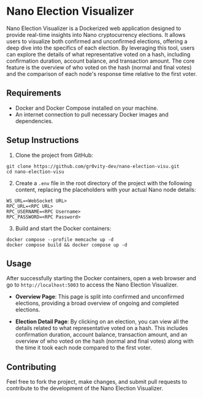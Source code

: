 # Nano Election Visualizer

Nano Election Visualizer is a Dockerized web application designed to provide real-time insights into Nano cryptocurrency elections. It allows users to visualize both confirmed and unconfirmed elections, offering a deep dive into the specifics of each election. By leveraging this tool, users can explore the details of what representative voted on a hash, including confirmation duration, account balance, and transaction amount. The core feature is the overview of who voted on the hash (normal and final votes) and the comparison of each node's response time relative to the first voter.


## Requirements

- Docker and Docker Compose installed on your machine.
- An internet connection to pull necessary Docker images and dependencies.

## Setup Instructions

1. Clone the project from GitHub:

```
git clone https://github.com/gr0vity-dev/nano-election-visu.git
cd nano-election-visu
```


2. Create a `.env` file in the root directory of the project with the following content, replacing the placeholders with your actual Nano node details:
```
WS_URL=<WebSocket URL>
RPC_URL=<RPC URL>
RPC_USERNAME=<RPC Username>
RPC_PASSWORD=<RPC Password>
```
3. Build and start the Docker containers:
```
docker compose --profile memcache up -d
docker compose build && docker compose up -d
```


## Usage

After successfully starting the Docker containers, open a web browser and go to `http://localhost:5003` to access the Nano Election Visualizer.

- **Overview Page**: This page is split into confirmed and unconfirmed elections, providing a broad overview of ongoing and completed elections.

- **Election Detail Page**: By clicking on an election, you can view all the details related to what representative voted on a hash. This includes confirmation duration, account balance, transaction amount, and an overview of who voted on the hash (normal and final votes) along with the time it took each node compared to the first voter.

## Contributing

Feel free to fork the project, make changes, and submit pull requests to contribute to the development of the Nano Election Visualizer.

